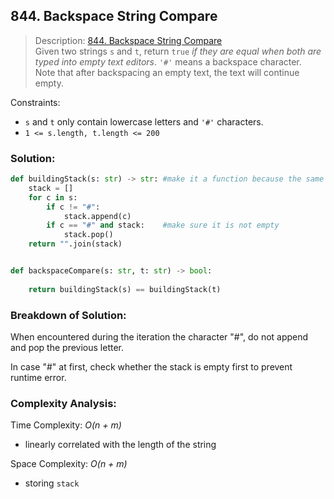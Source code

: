 ## 844. Backspace String Compare

>Description: [844. Backspace String Compare](https://leetcode.com/problems/backspace-string-compare/description/)\
Given two strings `s` and `t`, return `true` *if they are equal when both are typed into empty text editors*. `'#'` means a backspace character.\
Note that after backspacing an empty text, the text will continue empty.


Constraints:

- `s` and `t` only contain lowercase letters and `'#'` characters.
- <code>1 <= s.length, t.length <= 200</code> 


### Solution: 

```python
def buildingStack(s: str) -> str: #make it a function because the same process is repeated for s and t
    stack = []
    for c in s:
        if c != "#":
            stack.append(c)
        if c == "#" and stack:    #make sure it is not empty
            stack.pop()
    return "".join(stack)


def backspaceCompare(s: str, t: str) -> bool:
    
    return buildingStack(s) == buildingStack(t) 
```
### Breakdown of Solution:

When encountered during the iteration the character "#", do not append and pop the previous letter.

In case "#" at first, check whether the stack is empty first to prevent runtime error.

### Complexity Analysis:

Time Complexity: *O(n + m)*

- linearly correlated with the length of the string

Space Complexity: *O(n + m)*

- storing `stack`